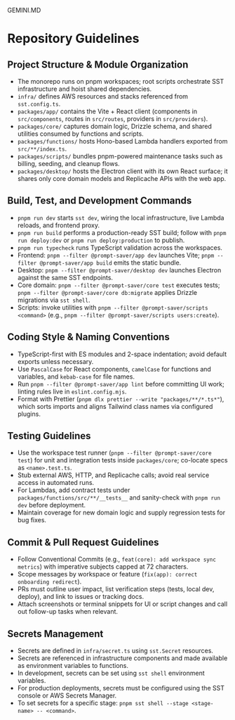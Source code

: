 GEMINI.MD

# Repository Guidelines

## Project Structure & Module Organization

- The monorepo runs on pnpm workspaces; root scripts orchestrate SST infrastructure and hoist shared dependencies.
- `infra/` defines AWS resources and stacks referenced from `sst.config.ts`.
- `packages/app/` contains the Vite + React client (components in `src/components`, routes in `src/routes`, providers in `src/providers`).
- `packages/core/` captures domain logic, Drizzle schema, and shared utilities consumed by functions and scripts.
- `packages/functions/` hosts Hono-based Lambda handlers exported from `src/**/index.ts`.
- `packages/scripts/` bundles pnpm-powered maintenance tasks such as billing, seeding, and cleanup flows.
- `packages/desktop/` hosts the Electron client with its own React surface; it shares only core domain models and Replicache APIs with the web app.

## Build, Test, and Development Commands

- `pnpm run dev` starts `sst dev`, wiring the local infrastructure, live Lambda reloads, and frontend proxy.
- `pnpm run build` performs a production-ready SST build; follow with `pnpm run deploy:dev` or `pnpm run deploy:production` to publish.
- `pnpm run typecheck` runs TypeScript validation across the workspaces.
- Frontend: `pnpm --filter @prompt-saver/app dev` launches Vite; `pnpm --filter @prompt-saver/app build` emits the static bundle.
- Desktop: `pnpm --filter @prompt-saver/desktop dev` launches Electron against the same SST endpoints.
- Core domain: `pnpm --filter @prompt-saver/core test` executes tests; `pnpm --filter @prompt-saver/core db:migrate` applies Drizzle migrations via `sst shell`.
- Scripts: invoke utilities with `pnpm --filter @prompt-saver/scripts <command>` (e.g., `pnpm --filter @prompt-saver/scripts users:create`).

## Coding Style & Naming Conventions

- TypeScript-first with ES modules and 2-space indentation; avoid default exports unless necessary.
- Use `PascalCase` for React components, `camelCase` for functions and variables, and `kebab-case` for file names.
- Run `pnpm --filter @prompt-saver/app lint` before committing UI work; linting rules live in `eslint.config.mjs`.
- Format with Prettier (`pnpm dlx prettier --write "packages/**/*.ts*"`), which sorts imports and aligns Tailwind class names via configured plugins.

## Testing Guidelines

- Use the workspace test runner (`pnpm --filter @prompt-saver/core test`) for unit and integration tests inside `packages/core`; co-locate specs as `<name>.test.ts`.
- Stub external AWS, HTTP, and Replicache calls; avoid real service access in automated runs.
- For Lambdas, add contract tests under `packages/functions/src/**/__tests__` and sanity-check with `pnpm run dev` before deployment.
- Maintain coverage for new domain logic and supply regression tests for bug fixes.

## Commit & Pull Request Guidelines

- Follow Conventional Commits (e.g., `feat(core): add workspace sync metrics`) with imperative subjects capped at 72 characters.
- Scope messages by workspace or feature (`fix(app): correct onboarding redirect`).
- PRs must outline user impact, list verification steps (tests, local dev, deploy), and link to issues or tracking docs.
- Attach screenshots or terminal snippets for UI or script changes and call out follow-up tasks when relevant.

## Secrets Management

- Secrets are defined in `infra/secret.ts` using `sst.Secret` resources.
- Secrets are referenced in infrastructure components and made available as environment variables to functions.
- In development, secrets can be set using `sst shell` environment variables.
- For production deployments, secrets must be configured using the SST console or AWS Secrets Manager.
- To set secrets for a specific stage: `pnpm sst shell --stage <stage-name> -- <command>`.
